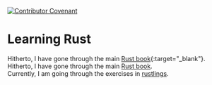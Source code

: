 [![Contributor Covenant](https://img.shields.io/badge/Contributor%20Covenant-2.1-4baaaa.svg)](code_of_conduct.md) 

# Learning Rust

Hitherto, I have gone through the main [Rust book](https://doc.rust-lang.org/stable/book/title-page.html){:target="_blank"}.  
Hitherto, I have gone through the main <a href="https://doc.rust-lang.org/stable/book/title-page.html" target="_blank">Rust book</a>.  
Currently, I am going through the exercises in [rustlings](https://github.com/rust-lang/rustlings).
